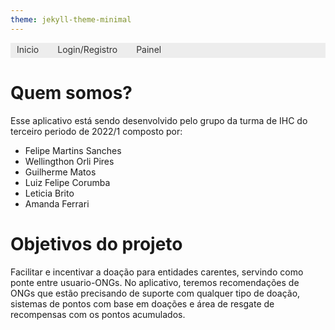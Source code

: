 ```yaml
---
theme: jekyll-theme-minimal
---
```

<div id="topbar">
  <section data-v-0e334df4 id="top-bar">
</div>
<nav> 
  <ul> 
    <li><a href="/">Inicio</a></li>
    <li><a href="/login/">Login/Registro</a></li>
    <li><a href="/painel/">Painel</a></li>
  </ul>
</nav>

<style>
  nav ul {
    padding:0px;
  	margin:0px;
	  background-color:#EDEDED;
    display: flex;
    list-style: none;
  }
  nav ul li {
    margin-right: 10px;
  }
  nav ul li a {
    padding: 2px 10px;
	  display: inline-block;

	  /* visual do link */
	  background-color:#EDEDED;
	  color: #333;
	  text-decoration: none;
	  border-bottom:3px solid #EDEDED;
  }
  nav ul li a:hover {
    background-color:#D6D6D6;
	  color: #6D6D6D;
	  border-bottom:3px solid #EA0000;
    text-decoration: underline;
  }
</style>


# Quem somos?

Esse aplicativo está sendo desenvolvido pelo grupo da turma de IHC do terceiro periodo de 2022/1 composto por:
* Felipe Martins Sanches
* Wellingthon Orli Pires
* Guilherme Matos
* Luiz Felipe Corumba
* Leticia Brito
* Amanda Ferrari

# Objetivos do projeto

Facilitar e incentivar a doação para entidades carentes, servindo como ponte entre usuario-ONGs.
No aplicativo, teremos recomendações de ONGs que estão precisando de suporte com qualquer tipo de doação, sistemas de pontos com base em doações e área de resgate de recompensas com os pontos acumulados.